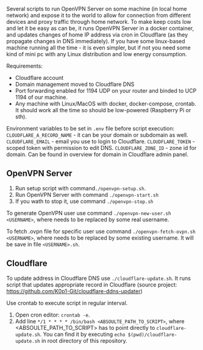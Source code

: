 Several scripts to run OpenVPN Server on some machine (in local home network) and expose it to the world to allow for connection from different devices and proxy traffic through home network. To make keep costs low and let it be easy as can be, it runs OpenVPN Server in a docker container, and updates changes of home IP address via cron in Cloudflare (as they propagate changes in DNS immediately). If you have some linux-based machine running all the time - it is even simpler, but if not you need some kind of mini pc with any Linux distribution and low energy consumption.

Requirements:
- Cloudflare account
- Domain management moved to Cloudflare DNS
- Port forwarding enabled for 1194 UDP on your router and binded to UCP 1194 of our machine.
- Any machine with Linux/MacOS with docker, docker-compose, crontab. It should work all the time so should be low-powered (Raspberry Pi or sth).

Environment variables to be set in `.env` file before script execution:
`CLOUDFLARE_A_RECORD_NAME` - it can be your domain or subdomain as well.
`CLOUDFLARE_EMAIL` - email you use to login to Cloudflare.
`CLOUDFLARE_TOKEN` - scoped token with permission to edit DNS.
`CLOUDFLARE_ZONE_ID` - zone id for domain. Can be found in overview for domain in Cloudflare admin panel.

## OpenVPN Server

1. Run setup script with command`./openvpn-setup.sh`.
2. Run OpenVPN Server with command `./openvpn-start.sh`
3. If you wath to stop it, use command `./openvpn-stop.sh`

To generate OpenVPN user use command `./openvpn-new-user.sh <USERNAME>`, where <USERNAME> needs to be replaced by some real username.

To fetch .ovpn file for specific user use command `./openvpn-fetch-ovpn.sh <USERNAME>`, where <USERNAME> needs to be replaced by some existing username. It will be save in file `<USERNAME>.sh`.

## Cloudflare
To update address in Cloudflare DNS use `./cloudflare-update.sh`. It runs script that updates appropriate record in Cloudflare (source project: https://github.com/K0p1-Git/cloudflare-ddns-updater)

Use crontab to execute script in regular interval.
1. Open cron editor: `crontab -e`.
2. Add line `*/1 * * * * /bin/bash <ABSOULTE_PATH_TO_SCRIPT>`, where <ABSOULTE_PATH_TO_SCRIPT> has to point directly to `cloudflare-update.sh`. You can find it by executing `echo $(pwd)/cloudflare-update.sh` in root directory of this repository.